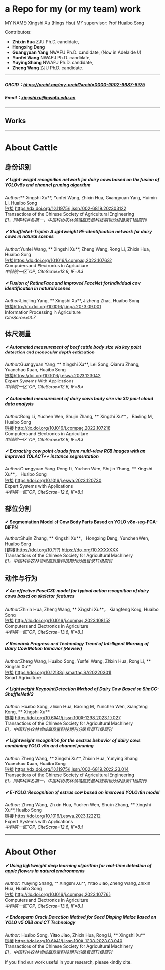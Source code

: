 # a Repo for my (or my team) work

MY NAME: Xingshi Xu (Hings Hsu) 
MY supervisor: Prof [Huaibo Song](https://cmee.nwsuaf.edu.cn/szdw/gjzcry/318457.htm)

Contributors:
  - **Zhixin Hua**     ZJU   Ph.D. candidate,
  - **Hongxing Deng**
  - **Guangyuan Yang** NWAFU Ph.D. candidate,  (Now in Adelaide U)
  - **Yunfei Wang**    NWAFU Ph.D. candidate,
  - **Yuying Shang**   NWAFU Ph.D. candidate, 
  - **Zheng Wang**     ZJU   Ph.D. candidate,

----------
##### ORCID：https://orcid.org/my-orcid?orcid=0000-0002-6687-6975
##### Email：xingshixu@nwafu.edu.cn
----------
## Works
----------
# About Cattle
## 身份识别
#####  &#x2714; Light-weight recognition network for dairy cows based on the fusion of YOLOv5s and channel pruning algorithm
_Author_:** Xingshi Xu**, Yunfei Wang, Zhixin Hua, Guangyuan Yang, Huimin Li, Huaibo Song  
[链接](https://dx.doi.org/10.11975/j.issn.1002-6819.202303122) https://dx.doi.org/10.11975/j.issn.1002-6819.202303122  
Transactions of the Chinese Society of Agricultural Engineering  
_EI，同学科排名第一，中国科协农林领域高质量科技期刊分级目录T1级期刊_  

#####  &#x2714; ShuffleNet-Triplet: A lightweight RE-identification network for dairy cows in natural scenes
_Author_:Yunfei Wang, ** Xingshi Xu**, Zheng Wang, Rong Li, Zhixin Hua, Huaibo Song  
[链接](https://dx.doi.org/10.1016/j.compag.2023.107632)https://dx.doi.org/10.1016/j.compag.2023.107632  
Computers and Electronics in Agriculture  
_中科院一区TOP, CiteScroe=13.6, IF=8.3_  

#####  &#x2714; Fusion of RetinaFace and improved FaceNet for individual cow identification in natural scenes  
_Author_:Lingling Yang, ** Xingshi Xu**, Jizheng Zhao, Huaibo Song  
[链接](http://dx.doi.org/10.1016/j.inpa.2023.09.001)http://dx.doi.org/10.1016/j.inpa.2023.09.001  
Information Processing in Agriculture   
_CiteScroe=13.7_  


## 体尺测量
#####  &#x2714; Automated measurement of beef cattle body size via key point detection and monocular depth estimation
_Author_:Guangyuan Yang, ** Xingshi Xu**, Lei Song, Qianru Zhang, Yuanchao Duan, Huaibo Song  
[链接](https://doi.org/10.1016/j.eswa.2023.123042)https://doi.org/10.1016/j.eswa.2023.123042  
Expert Systems With Applications  
_中科院一区TOP, CiteScroe=12.6, IF=8.5_  

#####  &#x2714; Automated measurement of dairy cows body size via 3D point cloud data analysis
_Author_:Rong Li, Yuchen Wen, Shujin Zhang, ** Xingshi Xu**， Baoling M, Huaibo Song  
[链接](http://dx.doi.org/10.1016/j.compag.2022.107218) http://dx.doi.org/10.1016/j.compag.2022.107218  
Computers and Electronics in Agriculture   
_中科院一区TOP, CiteScroe=13.6, IF=8.3_   

#####  &#x2714; Extracting cow point clouds from multi-view RGB images with an improved YOLACT++ instance segmentation
_Author_:Guangyuan Yang, Rong Li, Yuchen Wen, Shujin Zhang, ** Xingshi Xu**， Huaibo Song  
[链接](https://doi.org/10.1016/j.eswa.2023.120730) https://doi.org/10.1016/j.eswa.2023.120730  
Expert Systems with Applications  
_中科院一区TOP, CiteScroe=12.6, IF=8.5_  

## 部位分割
####  &#x2714; Segmentation Model of Cow Body Parts Based on YOLO v8n-seg-FCA-BiFPN  
_Author_:Shujin Zhang, ** Xingshi Xu**， Hongxing Deng, Yunchen Wen, Huaibo Song  
[链接]https://doi.org/10.???) https://doi.org/10.XXXXXXX  
Transactions of the Chinese Society for Agricultural Machinery  
_EI，中国科协农林领域高质量科技期刊分级目录T1级期刊_  


## 动作与行为
#####  &#x2714; An effective PoseC3D model for typical action recognition of dairy cows based on skeleton features
_Author_:Zhixin Hua, Zheng Wang, ** Xingshi Xu**， Xiangfeng Kong, Huaibo Song  
[链接](http://dx.doi.org/10.1016/j.compag.2023.108152) http://dx.doi.org/10.1016/j.compag.2023.108152  
Computers and Electronics in Agriculture  
_中科院一区TOP, CiteScroe=13.6, IF=8.3_  


#####  &#x2714; Research Progress and Technology Trend of Intelligent Morning of Dairy Cow Motion Behavior [Review]
_Author_:Zheng Wang, Huaibo Song, Yunfei Wang, Zhixin Hua, Rong Li, ** Xingshi Xu**  
[链接](https://doi.org/10.12133/j.smartag.SA202203011) https://doi.org/10.12133/j.smartag.SA202203011  
Smart Agriculture   


#####  &#x2714; Lightweight Keypoint Detection Method of Dairy Cow Based on SimCC-ShuffleNetV2
_Author_: Huaibo Song, Zhixin Hua, Baoling M, Yunchen Wen, Xiangfeng Kong, ** Xingshi Xu**  
[链接](https://doi.org/10.6041/j.issn.1000-1298.2023.10.027) https://doi.org/10.6041/j.issn.1000-1298.2023.10.027  
Transactions of the Chinese Society for Agricultural Machinery  
_EI，中国科协农林领域高质量科技期刊分级目录T1级期刊_  

#####  &#x2714; Lightweight recognition for the oestrus behavior of dairy cows combining YOLO v5n and channel pruning
_Author_: Zheng Wang, ** Xingshi Xu**, Zhixin Hua, Yunying Shang, Yuanchao Duan, Huaibo Song  
[链接](https://dx.doi.org/10.11975/j.issn.1002-6819.2022.23.014) https://dx.doi.org/10.11975/j.issn.1002-6819.2022.23.014  
Transactions of the Chinese Society of Agricultural Engineering  
_EI，同学科排名第一，中国科协农林领域高质量科技期刊分级目录T1级期刊_  

#####  &#x2714; E-YOLO: Recognition of estrus cow based on improved YOLOv8n model
_Author_: Zheng Wang,  Zhixin Hua, Yuchen Wen, Shujin Zhang, ** Xingshi Xu**,Huaibo Song  
[链接](https://doi.org/10.1016/j.eswa.2023.122212) https://doi.org/10.1016/j.eswa.2023.122212  
Expert Systems with Applications  
_中科院一区TOP, CiteScroe=12.6, IF=8.5_  

---------
# About Other
#####  &#x2714; Using lightweight deep learning algorithm for real-time detection of apple flowers in natural environments
_Author_: Yunying Shang, ** Xingshi Xu**, Yitao Jiao, Zheng Wang, Zhixin Hua, Huaibo Song  
[链接](http://dx.doi.org/10.1016/j.compag.2023.107765) http://dx.doi.org/10.1016/j.compag.2023.107765  
Computers and Electronics in Agriculture  
_中科院一区TOP, CiteScroe=13.6, IF=8.3_  

#####  &#x2714; Endosperm Crack Detection Method for Seed Dipping Maize Based on YOLO v5 OBB and CT Technology
_Author_: Huaibo Song, Yitao Jiao, Zhixin Hua, Rong Li, ** Xingshi Xu**  
[链接](https://doi.org/10.6041/j.issn.1000-1298.2023.03.040) https://doi.org/10.6041/j.issn.1000-1298.2023.03.040  
Transactions of the Chinese Society for Agricultural Machinery  
_EI，中国科协农林领域高质量科技期刊分级目录T1级期刊_  

If you find our work useful in your research, please kindly cite.  
